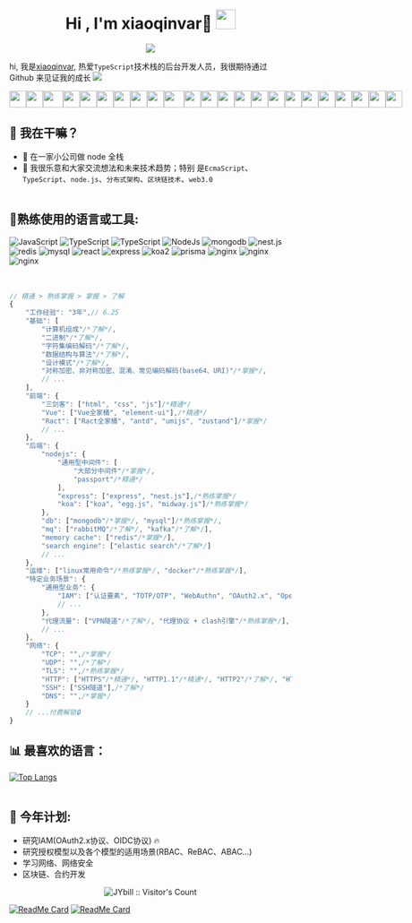 <h1 align="center"><b>Hi , I'm xiaoqinvar🐸 </b><img src="https://media.giphy.com/media/hvRJCLFzcasrR4ia7z/giphy.gif" width="35"></h1>
<p align="center">
  <a href="https://github.com/DenverCoder1/readme-typing-svg"><img src="https://readme-typing-svg.herokuapp.com?font=Time+New+Roman&color=cyan&size=25&center=true&vCenter=true&width=600&height=100&lines=Assalamu+O+Alaikum+Warahmatullah..&hearts;++;Self-taught+Front-End+Developer,;Computer+Science+Student,;CTF+Newbie,;Active+Learner/Researcher,;Love+to+learn+new+stuffs..<3"></a>
</p>

hi, 我是[xiaoqinvar](https://github.com/JYbill/), 热爱`TypeScript`技术栈的后台开发人员，我很期待通过
Github 来见证我的成长
<img src="https://user-images.githubusercontent.com/73097560/115834477-dbab4500-a447-11eb-908a-139a6edaec5c.gif" />

<div style="display: flex;">
    <img src="https://cultofthepartyparrot.com/parrots/hd/githubparrot.gif" width="30" height="30"/>
    <img src="https://cultofthepartyparrot.com/flags/hd/indiaparrot.gif" width="30" height="30"/>
    <img src="https://cultofthepartyparrot.com/parrots/asyncparrot.gif" width="36" height="30"/>
    <img src="https://cultofthepartyparrot.com/parrots/hd/60fpsparrot.gif" width="30" height="30"/>
    <img src="https://cultofthepartyparrot.com/parrots/hd/jumpingparrot.gif" width="30" height="30"/>
    <img src="https://cultofthepartyparrot.com/parrots/hd/opensourceparrot.gif" width="30" height="30"/>
    <img src="https://cultofthepartyparrot.com/parrots/hd/dealwithitnowparrot.gif" width="30" height="30"/>
    <img src="https://cultofthepartyparrot.com/parrots/hd/hypnoparrotlight.gif" width="30" height="30"/>
    <img src="https://cultofthepartyparrot.com/parrots/databaseparrot.gif" width="30" height="30"/>
    <img src="https://cultofthepartyparrot.com/parrots/fixparrot.gif" width="36" height="30"/>
    <img src="https://cultofthepartyparrot.com/parrots/hd/laptop_parrot.gif" width="30" height="30"/>
    <img src="https://cultofthepartyparrot.com/parrots/hd/spinningparrot.gif" width="30" height="30"/>
    <img src="https://cultofthepartyparrot.com/parrots/hd/levitationparrot.gif" width="30" height="30"/>
    <img src="https://cultofthepartyparrot.com/parrots/hd/meldparrot.gif" width="30" height="30"/>
    <img src="https://cultofthepartyparrot.com/parrots/slomoparrot.gif" width="30" height="30"/>
    <img src="https://cultofthepartyparrot.com/parrots/hd/moonwalkingparrot.gif" width="30" height="30"/>
    <img src="https://cultofthepartyparrot.com/parrots/hd/stableparrot.gif" width="30" height="30"/>
    <img src="https://cultofthepartyparrot.com/parrots/hd/scienceparrot.gif" width="30" height="30"/>
    <img src="https://cultofthepartyparrot.com/parrots/hd/pirateparrot.gif" width="30" height="30"/>
    <img src="https://cultofthepartyparrot.com/parrots/hd/footballparrot.gif" width="30" height="30"/>
    <img src="https://cultofthepartyparrot.com/parrots/hd/illuminatiparrot.gif" width="30" height="30"/>
    <img src="https://cultofthepartyparrot.com/parrots/hd/hypnoparrotdark.gif" width="30" height="30"/>
    <img src="https://cultofthepartyparrot.com/parrots/hd/mustacheparrot.gif" width="30" height="30"/>
</div>

## 🤔️ 我在干嘛？

- 💼 在一家小公司做 node 全栈
- 💬 我很乐意和大家交流想法和未来技术趋势；特别
  是`EcmaScript`、`TypeScript`、`node.js`、`分布式架构`、`区块链技术`、`web3.0` <br/><br/>

## 🔧**熟练使用的语言或工具:**
<div>
    <img alt="JavaScript" src="https://img.shields.io/badge/-JavaScript-yellow?logo=JavaScript&logoColor=black">
    <img alt="TypeScript" src="https://img.shields.io/badge/-TypeScript-blue?logo=Typescript&logoColor=black">
    <img alt="TypeScript" src="https://img.shields.io/badge/-Vue.js-black?logo=Vue.js&logoColor=green">
    <img alt="NodeJs" src="https://img.shields.io/badge/-NodeJS-green?logo=node.js&Color=white">
    <img alt="mongodb" src="https://img.shields.io/badge/-mongoDb-green?logo=mongodb&logoColor=white">
    <img alt="nest.js" src="https://img.shields.io/badge/-nest.js-black?logo=nestjs&logoColor=red">
    <img alt="redis" src="https://img.shields.io/badge/-redis-black?logo=redis&logoColor=red">
    <img alt="mysql" src="https://img.shields.io/badge/-mysql-white?logo=mysql&logoColor=blue">
    <img alt="react" src="https://img.shields.io/badge/-react-black?logo=react&logoColor=blue">
    <img alt="express" src="https://img.shields.io/badge/-express-white?logo=express&logoColor=black">
    <img alt="koa2" src="https://img.shields.io/badge/-koa2-white?logo=koa&logoColor=black">
    <img alt="prisma" src="https://img.shields.io/badge/-prisma-white?logo=prisma&logoColor=black">
    <img alt="nginx" src="https://img.shields.io/badge/-nginx-white?logo=nginx&logoColor=green">
    <img alt="nginx" src="https://img.shields.io/badge/-astro-black?logo=astro&logoColor=orange">
    <img alt="nginx" src="https://img.shields.io/badge/-webpack-black?logo=webpack&logoColor=blue">
</div>
<br/><br/>

```typescript
// 精通 > 熟练掌握 > 掌握 > 了解
{
	"工作经验": "3年",// 6.25
	"基础": [
		"计算机组成"/*了解*/, 
		"二进制"/*了解*/, 
		"字符集编码解码"/*了解*/, 
		"数据结构与算法"/*了解*/,
		"设计模式"/*了解*/,
		"对称加密、非对称加密、混淆、常见编码解码(base64、URI)"/*掌握*/,
        // ...
	],
	"前端": {
		"三剑客": ["html", "css", "js"]/*精通*/
		"Vue": ["Vue全家桶", "element-ui"],/*精通*/
		"Ract": ["Ract全家桶", "antd", "umijs", "zustand"]/*掌握*/
        // ...
	},
	"后端": {
		"nodejs": {
			"通用型中间件": [
				"大部分中间件"/*掌握*/, 
				"passport"/*精通*/
			],
			"express": ["express", "nest.js"],/*熟练掌握*/
			"koa": ["koa", "egg.js", "midway.js"]/*熟练掌握*/
		},
		"db": ["mongodb"/*掌握*/, "mysql"]/*熟练掌握*/,
		"mq": ["rabbitMQ"/*了解*/, "kafka"/*了解*/],
		"memory cache": ["redis"/*掌握*/],
		"search engine": ["elastic search"/*了解*/]
        // ...
	},
	"运维": ["linux常用命令"/*熟练掌握*/, "docker"/*熟练掌握*/],
	"特定业务场景": {
		"通用型业务": {
			"IAM": ["认证要素", "TOTP/OTP", "WebAuthn", "OAuth2.x", "OpenID Connect(OIDC)", "RBAC/ABAC/ReBAC...", "JWT(对称/非对称加密签名)", "SSO"]/*熟练*/
            // ...
		},
		"代理流量": ["VPN隧道"/*了解*/, "代理协议 + clash引擎"/*熟练掌握*/],
        // ...
	},
	"网络": {
		"TCP": "",/*掌握*/
		"UDP": "",/*了解*/
		"TLS": "",/*熟练掌握*/
		"HTTP": ["HTTPS"/*精通*/, "HTTP1.1"/*精通*/, "HTTP2"/*了解*/, "HTTP3/QUIC"/*了解*/],
		"SSH": ["SSH隧道"],/*了解*/
		"DNS": "",/*掌握*/
	}
    // ...付费解锁🔒
}
```

## 📊 **最喜欢的语言：**

[![Top Langs](https://github-readme-stats.vercel.app/api/top-langs/?username=anuraghazra&layout=compact&hide=html,css)](https://github.com/anuraghazra/github-readme-stats)
<br/><br/>

## 🚧 **今年计划:**
- 研究IAM(OAuth2.x协议、OIDC协议) 🔥
- 研究授权模型以及各个模型的适用场景(RBAC、ReBAC、ABAC...)
- 学习网络、网络安全
- 区块链、合约开发

<p align="center"><img src="https://profile-counter.glitch.me/{JYbill}/count.svg" alt="JYbill :: Visitor's Count" /></p>

[![ReadMe Card](https://github-readme-stats.vercel.app/api/pin/?username=JYbill&repo=xqv-solution&show_owner=true)](https://github.com/JYbill/xqv-solution)
[![ReadMe Card](https://github-readme-stats.vercel.app/api/pin/?username=JYbill&repo=passport-combine-casbin&show_owner=true)](https://github.com/JYbill/passport-combine-casbin)
